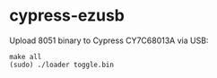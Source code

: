 # cypress-ezusb
Upload 8051 binary to Cypress CY7C68013A via USB:
```
make all
(sudo) ./loader toggle.bin
```
